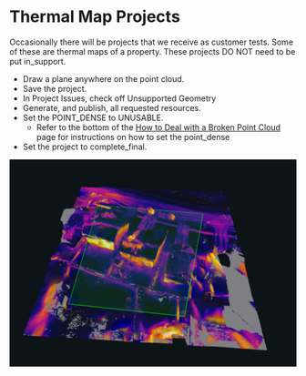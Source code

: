 # Thermal Map Projects

Occasionally there will be projects that we receive as customer tests. Some of these are thermal maps of a property. These projects DO NOT need to be put in\_support. 

* Draw a plane anywhere on the point cloud.
* Save the project.
* In Project Issues, check off Unsupported Geometry
* Generate, and publish, all requested resources.
* Set the POINT\_DENSE to UNUSABLE.
  * Refer to the bottom of the [How to Deal with a Broken Point Cloud](how-to-deal-with-a-broken-point-cloud.md) page for instructions on how to set the point\_dense
* Set the project to complete\_final.

![Project 53976](../.gitbook/assets/image%20%286%29.png)

